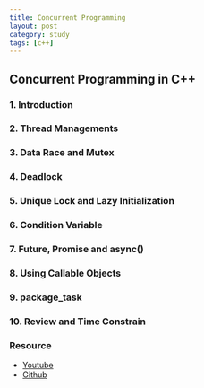 ```yaml
---
title: Concurrent Programming
layout: post
category: study
tags: [c++]
---
```


## Concurrent Programming in C++
### 1. Introduction

### 2. Thread Managements

### 3. Data Race and Mutex

### 4. Deadlock

### 5. Unique Lock and Lazy Initialization

### 6. Condition Variable

### 7. Future, Promise and async()

### 8. Using Callable Objects

### 9. package_task

### 10. Review and Time Constrain

### Resource
* [Youtube](https://www.youtube.com/playlist?list=PL5jc9xFGsL8E12so1wlMS0r0hTQoJL74M)
* [Github](https://github.com/sjang1594/self-study/tree/master/c%2B%2B)